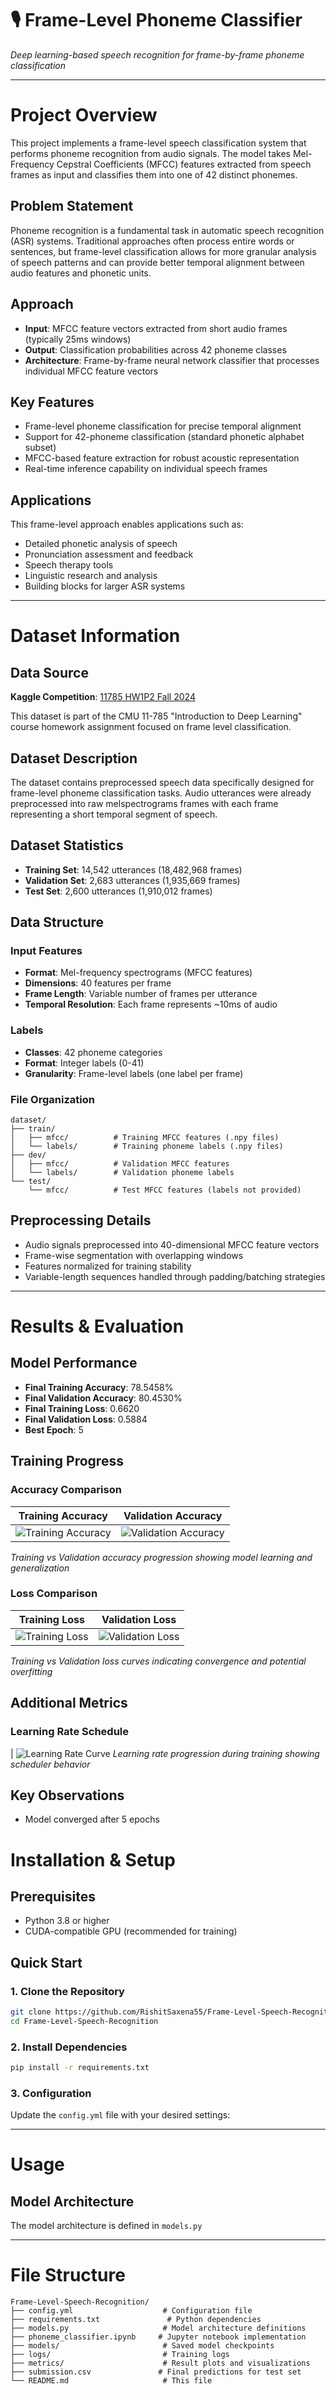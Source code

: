 # 🎙️ Frame-Level Phoneme Classifier

*Deep learning-based speech recognition for frame-by-frame phoneme classification*

---

# Project Overview

This project implements a frame-level speech classification system that performs phoneme recognition from audio signals. The model takes Mel-Frequency Cepstral Coefficients (MFCC) features extracted from speech frames as input and classifies them into one of 42 distinct phonemes.

## Problem Statement

Phoneme recognition is a fundamental task in automatic speech recognition (ASR) systems. Traditional approaches often process entire words or sentences, but frame-level classification allows for more granular analysis of speech patterns and can provide better temporal alignment between audio features and phonetic units.

## Approach

- **Input**: MFCC feature vectors extracted from short audio frames (typically 25ms windows)
- **Output**: Classification probabilities across 42 phoneme classes  
- **Architecture**: Frame-by-frame neural network classifier that processes individual MFCC feature vectors

## Key Features

- Frame-level phoneme classification for precise temporal alignment
- Support for 42-phoneme classification (standard phonetic alphabet subset)
- MFCC-based feature extraction for robust acoustic representation
- Real-time inference capability on individual speech frames

## Applications

This frame-level approach enables applications such as:
- Detailed phonetic analysis of speech
- Pronunciation assessment and feedback
- Speech therapy tools
- Linguistic research and analysis
- Building blocks for larger ASR systems

---

# Dataset Information

## Data Source
**Kaggle Competition**: [11785 HW1P2 Fall 2024](https://www.kaggle.com/competitions/11785-hw1p2-f24)

This dataset is part of the CMU 11-785 "Introduction to Deep Learning" course homework assignment focused on frame level classification.

## Dataset Description
The dataset contains preprocessed speech data specifically designed for frame-level phoneme classification tasks. Audio utterances were already preprocessed into raw melspectrograms frames with each frame representing a short temporal segment of speech.

## Dataset Statistics
- **Training Set**: 14,542 utterances (18,482,968 frames)
- **Validation Set**: 2,683 utterances (1,935,669 frames)
- **Test Set**: 2,600 utterances (1,910,012 frames)

## Data Structure

### Input Features
- **Format**: Mel-frequency spectrograms (MFCC features)
- **Dimensions**: 40 features per frame
- **Frame Length**: Variable number of frames per utterance
- **Temporal Resolution**: Each frame represents ~10ms of audio

### Labels
- **Classes**: 42 phoneme categories
- **Format**: Integer labels (0-41)
- **Granularity**: Frame-level labels (one label per frame)

### File Organization
```
dataset/
├── train/
│   ├── mfcc/          # Training MFCC features (.npy files)
│   └── labels/        # Training phoneme labels (.npy files)
├── dev/
│   ├── mfcc/          # Validation MFCC features
│   └── labels/        # Validation phoneme labels
└── test/
    └── mfcc/          # Test MFCC features (labels not provided)
```

## Preprocessing Details
- Audio signals preprocessed into 40-dimensional MFCC feature vectors
- Frame-wise segmentation with overlapping windows
- Features normalized for training stability
- Variable-length sequences handled through padding/batching strategies

---

# Results & Evaluation

## Model Performance
- **Final Training Accuracy**: 78.5458%
- **Final Validation Accuracy**: 80.4530%
- **Final Training Loss**: 0.6620
- **Final Validation Loss**: 0.5884
- **Best Epoch**: 5

## Training Progress

### Accuracy Comparison
| Training Accuracy | Validation Accuracy |
|:---:|:---:|
| ![Training Accuracy](metrics/train_acc.png) | ![Validation Accuracy](metrics/val_acc.png) |

*Training vs Validation accuracy progression showing model learning and generalization*

### Loss Comparison
| Training Loss | Validation Loss |
|:---:|:---:|
| ![Training Loss](metrics/train_loss.png) | ![Validation Loss](metrics/val_loss.png) |

*Training vs Validation loss curves indicating convergence and potential overfitting*

## Additional Metrics

### Learning Rate Schedule
| ![Learning Rate Curve](metrics/learning_rate.png)
*Learning rate progression during training showing scheduler behavior*

## Key Observations
- Model converged after 5 epochs

# Installation & Setup

## Prerequisites
- Python 3.8 or higher
- CUDA-compatible GPU (recommended for training)

## Quick Start

### 1. Clone the Repository
```bash
git clone https://github.com/RishitSaxena55/Frame-Level-Speech-Recognition.git
cd Frame-Level-Speech-Recognition
```

### 2. Install Dependencies
```bash
pip install -r requirements.txt
```

### 3. Configuration
Update the `config.yml` file with your desired settings:

---

# Usage

## Model Architecture
The model architecture is defined in `models.py`

---

# File Structure
```
Frame-Level-Speech-Recognition/
├── config.yml                    # Configuration file
├── requirements.txt               # Python dependencies
├── models.py                     # Model architecture definitions
├── phoneme_classifier.ipynb     # Jupyter notebook implementation
├── models/                       # Saved model checkpoints
├── logs/                         # Training logs
├── metrics/                      # Result plots and visualizations
├── submission.csv               # Final predictions for test set
└── README.md                     # This file
```
